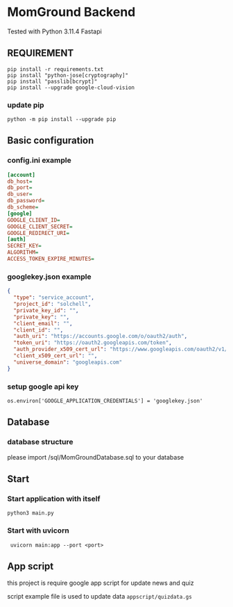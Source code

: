 # MomGround Backend

Tested with Python 3.11.4 Fastapi


## REQUIREMENT

```
pip install -r requirements.txt
pip install "python-jose[cryptography]"
pip install "passlib[bcrypt]"
pip install --upgrade google-cloud-vision
```

### update pip
```
python -m pip install --upgrade pip
```

## Basic configuration

### config.ini example
```ini
[account]
db_host=
db_port=
db_user=
db_password=
db_scheme=
[google]
GOOGLE_CLIENT_ID=
GOOGLE_CLIENT_SECRET=
GOOGLE_REDIRECT_URI=
[auth]
SECRET_KEY=
ALGORITHM=
ACCESS_TOKEN_EXPIRE_MINUTES=
```

### googlekey.json example
```json
{
  "type": "service_account",
  "project_id": "solchell",
  "private_key_id": "",
  "private_key": "",
  "client_email": "",
  "client_id": "",
  "auth_uri": "https://accounts.google.com/o/oauth2/auth",
  "token_uri": "https://oauth2.googleapis.com/token",
  "auth_provider_x509_cert_url": "https://www.googleapis.com/oauth2/v1/certs",
  "client_x509_cert_url": "",
  "universe_domain": "googleapis.com"
}
```
### setup google api key
```os.environ['GOOGLE_APPLICATION_CREDENTIALS'] = 'googlekey.json'```


## Database
### database structure
please import /sql/MomGroundDatabase.sql to your database


## Start
### Start application with itself
```shell
python3 main.py
```

### Start with uvicorn
```shell
 uvicorn main:app --port <port>
```


## App script
this project is require google app script for update news and quiz

script example file is used to update data
`appscript/quizdata.gs`